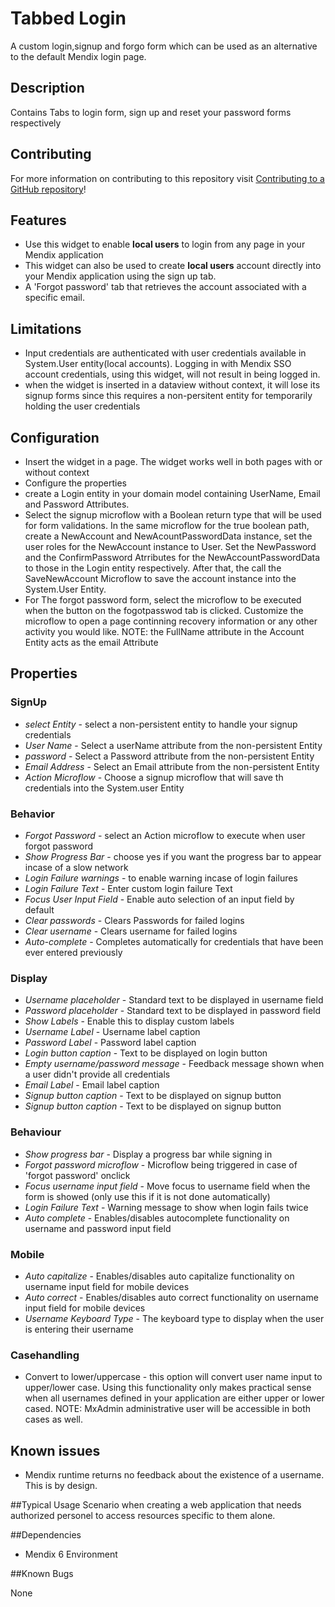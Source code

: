 # Tabbed Login
A custom login,signup and forgo form which can be used as an alternative to the default Mendix login page.

## Description
Contains Tabs to login form, sign up and reset your password forms respectively

## Contributing
For more information on contributing to this repository visit [Contributing to a GitHub repository](https://github.com/sendimarvin/Tabbed-login.git)!

## Features
- Use this widget to enable **local users** to login from any page in your Mendix application
- This widget can also be used to create **local users** account directly into your Mendix application using the sign up tab.
- A 'Forgot password' tab that retrieves the account associated with a specific email.

## Limitations
- Input credentials are authenticated with user credentials available in System.User entity(local accounts). Logging in with Mendix SSO account credentials, using this widget, will not result in being logged in.
- when the widget is inserted in a dataview without context, it will lose its signup forms since this requires a non-persitent entity for temporarily holding the user credentials

## Configuration
- Insert the widget in a page. The widget works well in both pages with or without context
- Configure the properties
- create a Login entity in your domain model containing UserName, Email and Password Attributes.
- Select the signup microflow with a Boolean return type that will be used for form validations. In the same microflow for the true boolean path, create a NewAccount and NewAcountPasswordData instance, set the user roles for the NewAccount instance to User. Set the NewPassword and the ConfirmPassword Atrributes for the NewAccountPasswordData to those in the Login entity respectively. After that, the call the SaveNewAccount Microflow to save the account instance into the System.User Entity.
-  For The forgot password form, select the microflow to be executed when the button on the fogotpasswod tab is clicked. Customize the microflow to open a page continning recovery information or any other activity you would like.
NOTE: the FullName attribute in the Account Entity acts as the email Attribute

## Properties

### SignUp
* *select Entity* - select a non-persistent entity to handle your signup credentials
* *User Name* - Select a userName attribute from the non-persistent Entity
* *password* - Select a Password attribute from the non-persistent Entity
* *Email Address* - Select an Email attribute from the non-persistent Entity
* *Action Microflow* - Choose a signup microflow that will save th credentials into the System.user Entity

### Behavior
* *Forgot Password* - select an Action microflow to execute when user forgot password
* *Show Progress Bar* - choose yes if you want the progress bar to appear incase of a slow network
* *Login Failure warnings* - to enable warning incase of login failures
* *Login Failure Text* - Enter custom login failure Text
* *Focus User Input Field* - Enable auto selection of an input field by default
* *Clear passwords* - Clears Passwords for failed logins
* *Clear username* - Clears username for failed logins
* *Auto-complete* - Completes automatically for credentials that have been ever entered previously

### Display
* *Username placeholder* - Standard text to be displayed in username field
* *Password placeholder* - Standard text to be displayed in password field
* *Show Labels* - Enable this to display custom labels
* *Username Label* - Username label caption
* *Password Label* - Password label caption
* *Login button caption* - Text to be displayed on login button
* *Empty username/password message* - Feedback message shown when a user didn't provide all credentials
* *Email Label* - Email label caption
* *Signup button caption* - Text to be displayed on signup button
* *Signup button caption* - Text to be displayed on signup button

### Behaviour
* *Show progress bar* - Display a progress bar while signing in
* *Forgot password microflow* - Microflow being triggered in case of 'forgot password' onclick
* *Focus username input field* - Move focus to username field when the form is showed (only use this if it is not done automatically)
* *Login Failure Text* - Warning message to show when login fails twice
* *Auto complete* - Enables/disables autocomplete functionality on username and password input field

### Mobile
* *Auto capitalize* - Enables/disables auto capitalize functionality on username input field for mobile devices
* *Auto correct* - Enables/disables auto correct functionality on username input field for mobile devices
* *Username Keyboard Type* - The keyboard type to display when the user is entering their username

### Casehandling
* Convert to lower/uppercase - this option will convert user name input to upper/lower case. Using this functionality only makes practical sense when all usernames defined in your application are either upper or lower cased.
NOTE: MxAdmin administrative user will be accessible in both cases as well.

## Known issues
- Mendix runtime returns no feedback about the existence of a username. This is by design.


##Typical Usage Scenario
when creating a web application that needs authorized personel to access resources specific to them alone.

##Dependencies
- Mendix 6 Environment

##Known Bugs

None